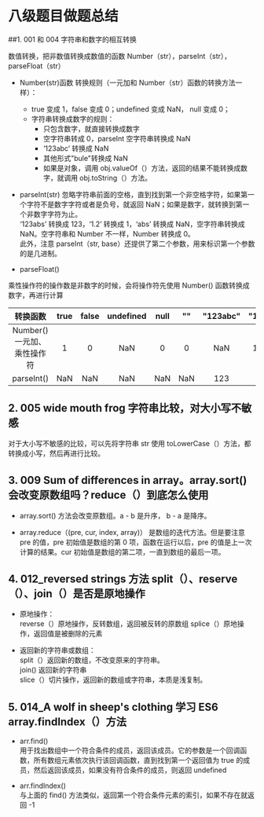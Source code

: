# 八级题目做题总结  
  
##1. 001 和 004 字符串和数字的相互转换    

数值转换，把非数值转换成数值的函数 Number（str），parseInt（str），parseFloat（str）  
   
- Number(str)函数  转换规则（一元加和 Number（str）函数的转换方法一样）：   
     - true 变成 1，false 变成 0；undefined 变成 NaN， null 变成 0；
     - 字符串转换成数字的规则：  
        - 只包含数字，就直接转换成数字
        - 空字符串转成 0，parseInt 空字符串转换成 NaN
        - ‘123abc’ 转换成 NaN
        - 其他形式"bule"转换成 NaN  
        - 如果是对象，调用 obj.valueOf（）方法，返回的结果不能转换成数字，就调用 obj.toString（）方法。   
        
 - parseInt(str)  忽略字符串前面的空格，直到找到第一个非空格字符，如果第一个字符不是数字字符或者是负号，就返回 NaN；如果是数字，就转换到第一个非数字字符为止。  
      ‘123abs’ 转换成 123，‘1.2’ 转换成 1，‘abs’ 转换成 NaN，空字符串转换成 NaN。空字符串和 Number 不一样，Number 转换成 0。  
      此外，注意 parseInt（str, base）还提供了第二个参数，用来标识第一个参数的是几进制。   
      
- parseFloat()    
      
乘性操作符的操作数是非数字的时候，会将操作符先使用 Number() 函数转换成数字，再进行计算
     
转换函数|true|false|undefined|null|""|"123abc"|"1.1"|"12a.3"
:---:|:---:|:---:|:---:|:---:|:---:|:---:|:---:|:---:
Number() 一元加、乘性操作符|1|0|NaN|0|0|NaN|1.1|NaN
parseInt()|NaN|NaN|NaN|NaN|NaN|123|1|12  
    
## 2. 005 wide mouth frog 字符串比较，对大小写不敏感   
   
对于大小写不敏感的比较，可以先将字符串 str 使用 toLowerCase（）方法，都转换成小写，然后再进行比较。    
   
## 3. 009 Sum of differences in array。array.sort() 会改变原数组吗？reduce（）到底怎么使用    
  
- array.sort() 方法会改变原数组。a - b 是升序， b - a 是降序。   
  
- array.reduce（(pre, cur, index, array)） 是数组的迭代方法。但是要注意 pre 的值，pre 初始值是数组的第 0 项，函数在运行以后，pre 的值是上一次计算的结果。cur 初始值是数组的第二项，一直到数组的最后一项。  

## 4. 012_reversed  strings  方法 split（）、reserve（）、join（）是否是原地操作   
  
- 原地操作：   
 reverse（）原地操作，反转数组，返回被反转的原数组
 splice（）原地操作，返回值是被删除的元素    
 
- 返回新的字符串或数组：   
split（）返回新的数组，不改变原来的字符串。   
join() 返回新的字符串   
slice（）切片操作，返回新的数组或字符串，本质是浅复制。

## 5. 014_A wolf in sheep's clothing 学习 ES6 array.findIndex（）方法   
  
- arr.find()   
用于找出数组中一个符合条件的成员，返回该成员。它的参数是一个回调函数，所有数组元素依次执行该回调函数，直到找到第一个返回值为 true 的成员，然后返回该成员，如果没有符合条件的成员，则返回 undefined     
   
- arr.findIndex()    
与上面的 find() 方法类似，返回第一个符合条件元素的索引，如果不存在就返回 -1